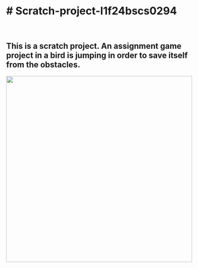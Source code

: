 <html>
<h1># Scratch-project-l1f24bscs0294</h1><br>
<h2>This is a scratch project. An assignment game project in a bird is jumping in order to save itself from the obstacles.</h2>
<body>
<img src="https://imgs.search.brave.com/u3FUfiEc_iDQip6_Xv-rOV15GBFN6hsH_zAqDeu9Xig/rs:fit:500:0:0:0/g:ce/aHR0cHM6Ly9tZWRp/YS5nZXR0eWltYWdl/cy5jb20vaWQvODE4/MDIxMTgvcGhvdG8v/Y2xvc2V1cC1vZi1p/bWctZm91bmRlci1h/bmQtY2VvLW1hcmst/bWNjb3JtYWNrLWxp/Z29uaWVyLXBhLTgt/MTQtMTk2NS5qcGc_/cz02MTJ4NjEyJnc9/MCZrPTIwJmM9YUNj/ZExpNjE4b19qSjNC/WjN4VTZyZGN6T25n/NmxmVXZHZlhIUVRx/RC1YST0" width="500px" height="500px">
</body>
</html>

